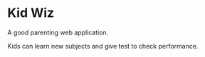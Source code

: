 # Kid Wiz

A good parenting web application.

Kids can learn new subjects and give test to check performance.